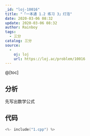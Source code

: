 ```yaml
---
_id: "loj-10016"
title: "「一本通 1.2 练习 3」灯泡"
date: 2020-03-06 08:32
update: 2020-03-06 08:32
author: Rainboy
tags:
  - 三分
catalog: 三分
source: 
  - 
    oj: loj
    url: https://loj.ac/problem/10016
---
```



@[toc]
## 分析

先写出数学公式

## 代码

```c
<%- include("1.cpp") %>
```
